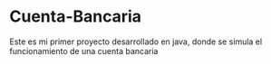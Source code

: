 # Cuenta-Bancaria
Este es mi primer proyecto desarrollado en java, donde se simula el funcionamiento de una cuenta bancaria
